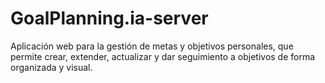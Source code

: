 # GoalPlanning.ia-server
Aplicación web para la gestión de metas y objetivos personales, que permite crear, extender, actualizar y dar seguimiento a objetivos de forma organizada y visual.
